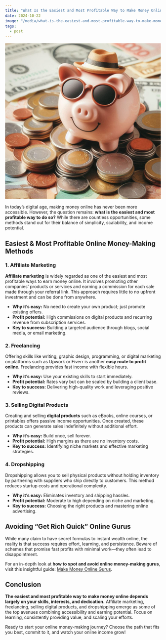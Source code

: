 ```yaml
---
title: "What Is the Easiest and Most Profitable Way to Make Money Online?"
date: 2024-10-22
image: "/media/what-is-the-easiest-and-most-profitable-way-to-make-money-online.jpg"
tags:
  - post
---
```


![What Is the Easiest and Most Profitable Way to Make Money Online?](/media/what-is-the-easiest-and-most-profitable-way-to-make-money-online.jpg)

In today’s digital age, making money online has never been more accessible. However, the question remains: **what is the easiest and most profitable way to do so?** While there are countless opportunities, some methods stand out for their balance of simplicity, scalability, and income potential.

## Easiest & Most Profitable Online Money-Making Methods

### 1. Affiliate Marketing

**Affiliate marketing** is widely regarded as one of the easiest and most profitable ways to earn money online. It involves promoting other companies’ products or services and earning a commission for each sale made through your referral link. This approach requires little to no upfront investment and can be done from anywhere.

- **Why it’s easy:** No need to create your own product; just promote existing offers.
- **Profit potential:** High commissions on digital products and recurring revenue from subscription services.
- **Key to success:** Building a targeted audience through blogs, social media, or email marketing.

### 2. Freelancing

Offering skills like writing, graphic design, programming, or digital marketing on platforms such as Upwork or Fiverr is another **easy route to profit online**. Freelancing provides fast income with flexible hours.

- **Why it’s easy:** Use your existing skills to start immediately.
- **Profit potential:** Rates vary but can be scaled by building a client base.
- **Key to success:** Delivering high-quality work and leveraging positive reviews.

### 3. Selling Digital Products

Creating and selling **digital products** such as eBooks, online courses, or printables offers passive income opportunities. Once created, these products can generate sales indefinitely without additional effort.

- **Why it’s easy:** Build once, sell forever.
- **Profit potential:** High margins as there are no inventory costs.
- **Key to success:** Identifying niche markets and effective marketing strategies.

### 4. Dropshipping

Dropshipping allows you to sell physical products without holding inventory by partnering with suppliers who ship directly to customers. This method reduces startup costs and operational complexity.

- **Why it’s easy:** Eliminates inventory and shipping hassles.
- **Profit potential:** Moderate to high depending on niche and marketing.
- **Key to success:** Choosing the right products and mastering online advertising.

## Avoiding “Get Rich Quick” Online Gurus

While many claim to have secret formulas to instant wealth online, the reality is that success requires effort, learning, and persistence. Beware of schemes that promise fast profits with minimal work—they often lead to disappointment.

For an in-depth look at **how to spot and avoid online money-making gurus**, visit this insightful guide: [Make Money Online Gurus](https://supertotallyawesome.com/posts/make-money-online-gurus/).

## Conclusion

**The easiest and most profitable way to make money online depends largely on your skills, interests, and dedication.** Affiliate marketing, freelancing, selling digital products, and dropshipping emerge as some of the top avenues combining accessibility and earning potential. Focus on learning, consistently providing value, and scaling your efforts.

Ready to start your online money-making journey? Choose the path that fits you best, commit to it, and watch your online income grow!
